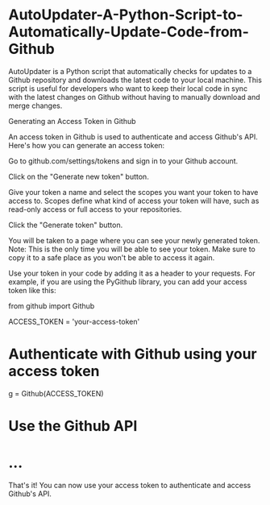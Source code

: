 # AutoUpdater-A-Python-Script-to-Automatically-Update-Code-from-Github
AutoUpdater is a Python script that automatically checks for updates to a Github repository and downloads the latest code to your local machine. This script is useful for developers who want to keep their local code in sync with the latest changes on Github without having to manually download and merge changes.

Generating an Access Token in Github

An access token in Github is used to authenticate and access Github's API. Here's how you can generate an access token:

Go to github.com/settings/tokens and sign in to your Github account.

Click on the "Generate new token" button.

Give your token a name and select the scopes you want your token to have access to. Scopes define what kind of access your token will have, such as read-only access or full access to your repositories.

Click the "Generate token" button.

You will be taken to a page where you can see your newly generated token. Note: This is the only time you will be able to see your token. Make sure to copy it to a safe place as you won't be able to access it again.

Use your token in your code by adding it as a header to your requests. For example, if you are using the PyGithub library, you can add your access token like this:

from github import Github

ACCESS_TOKEN = 'your-access-token'

# Authenticate with Github using your access token
g = Github(ACCESS_TOKEN)

# Use the Github API
# ...
That's it! You can now use your access token to authenticate and access Github's API.
